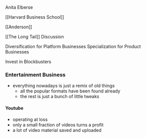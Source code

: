 Anita Elberse

[[Harvard Business School]]

[[Anderson]]

[[The Long Tail]] Discussion

Diversification for Platform Businesses
Specialization for Product Businesses

Invest in Blockbusters


### Entertainment Business
- everything nowadays is just a remix of old things
	- all the popular formats have been found already
	- the rest is just a bunch of little tweaks

#### Youtube
- operating at loss
- only a small fraction of videos turns a profit
- a lot of video material saved and uploaded

